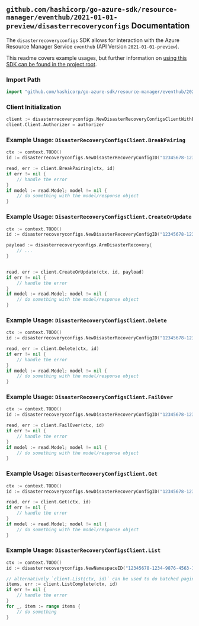
## `github.com/hashicorp/go-azure-sdk/resource-manager/eventhub/2021-01-01-preview/disasterrecoveryconfigs` Documentation

The `disasterrecoveryconfigs` SDK allows for interaction with the Azure Resource Manager Service `eventhub` (API Version `2021-01-01-preview`).

This readme covers example usages, but further information on [using this SDK can be found in the project root](https://github.com/hashicorp/go-azure-sdk/tree/main/docs).

### Import Path

```go
import "github.com/hashicorp/go-azure-sdk/resource-manager/eventhub/2021-01-01-preview/disasterrecoveryconfigs"
```


### Client Initialization

```go
client := disasterrecoveryconfigs.NewDisasterRecoveryConfigsClientWithBaseURI("https://management.azure.com")
client.Client.Authorizer = authorizer
```


### Example Usage: `DisasterRecoveryConfigsClient.BreakPairing`

```go
ctx := context.TODO()
id := disasterrecoveryconfigs.NewDisasterRecoveryConfigID("12345678-1234-9876-4563-123456789012", "example-resource-group", "namespaceValue", "aliasValue")

read, err := client.BreakPairing(ctx, id)
if err != nil {
	// handle the error
}
if model := read.Model; model != nil {
	// do something with the model/response object
}
```


### Example Usage: `DisasterRecoveryConfigsClient.CreateOrUpdate`

```go
ctx := context.TODO()
id := disasterrecoveryconfigs.NewDisasterRecoveryConfigID("12345678-1234-9876-4563-123456789012", "example-resource-group", "namespaceValue", "aliasValue")

payload := disasterrecoveryconfigs.ArmDisasterRecovery{
	// ...
}


read, err := client.CreateOrUpdate(ctx, id, payload)
if err != nil {
	// handle the error
}
if model := read.Model; model != nil {
	// do something with the model/response object
}
```


### Example Usage: `DisasterRecoveryConfigsClient.Delete`

```go
ctx := context.TODO()
id := disasterrecoveryconfigs.NewDisasterRecoveryConfigID("12345678-1234-9876-4563-123456789012", "example-resource-group", "namespaceValue", "aliasValue")

read, err := client.Delete(ctx, id)
if err != nil {
	// handle the error
}
if model := read.Model; model != nil {
	// do something with the model/response object
}
```


### Example Usage: `DisasterRecoveryConfigsClient.FailOver`

```go
ctx := context.TODO()
id := disasterrecoveryconfigs.NewDisasterRecoveryConfigID("12345678-1234-9876-4563-123456789012", "example-resource-group", "namespaceValue", "aliasValue")

read, err := client.FailOver(ctx, id)
if err != nil {
	// handle the error
}
if model := read.Model; model != nil {
	// do something with the model/response object
}
```


### Example Usage: `DisasterRecoveryConfigsClient.Get`

```go
ctx := context.TODO()
id := disasterrecoveryconfigs.NewDisasterRecoveryConfigID("12345678-1234-9876-4563-123456789012", "example-resource-group", "namespaceValue", "aliasValue")

read, err := client.Get(ctx, id)
if err != nil {
	// handle the error
}
if model := read.Model; model != nil {
	// do something with the model/response object
}
```


### Example Usage: `DisasterRecoveryConfigsClient.List`

```go
ctx := context.TODO()
id := disasterrecoveryconfigs.NewNamespaceID("12345678-1234-9876-4563-123456789012", "example-resource-group", "namespaceValue")

// alternatively `client.List(ctx, id)` can be used to do batched pagination
items, err := client.ListComplete(ctx, id)
if err != nil {
	// handle the error
}
for _, item := range items {
	// do something
}
```
